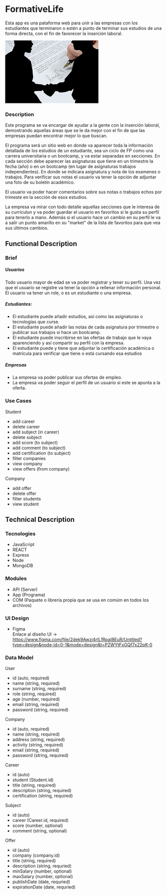 # FormativeLife

Esta app es una pataforma web para unir a las empresas con los estudiantes que terminaron o estén a punto de terminar sus estudios de una forma directa, con el fin de favorecer la inserción laboral.

![](./app.jpg)
### Description

Este programa se va encargar de ayudar a la gente con la inserción laboral, demostrando aquellas áreas que se le da mejor con el fin de que las empresas puedan encontrar mejor lo que buscan.

El programa será un sitio web en donde va aparecer toda la información detallada de los estudios de un estudiante, sea un ciclo de FP como una carrera universitaria o un bootcamp, y va estar separadas en secciones. En cada sección debe aparecer las asignaturas que tiene en un trimestre  la fecha (año) o en un bootcamp (en lugar de asignaturas trabajos independientes). En donde se indicara asignatura y nota de los examenes o trabajos.
Para verificar sus notas el usuario va tener la opción de adjuntar una foto de su boletín académico.

El usuario va poder hacer comentarios sobre sus notas o trabajos echos por trimeste en la sección de esos estudios.

La empresa va mirar con todo detalle aquellas secciones que le interesa de su currículun y va poder guardar el usuario en favoritos si le gusta su perfil para tenerlo a mano. Además si el usuario hace un cambio en su perfil le va a salir un punto amarillo en su "market" de la lista de favoritos para que vea sus últimos cambios.

## Functional Description

### Brief

##### Usuarios

Todo usuario mayor de edad se va poder registrar y tener su perfil. Una vez que el usuario se registre va tener la opción a rellenar información personal. El usuario va tener un role, o es un estudiante o una empresa.

##### Estudiantes:
- El estudiante puede añadir estudios, así como las asignaturas o tecnologías que curse.
- El estudiante puede añadir las notas de cada asignatura por trimestre o publicar sus trabajos si hace un bootcamp.
- El estudiante puede inscribirse en las ofertas de trabajo que le vaya aparenciendo y así compartir su perfil con la empresa.
- El estudiante puede y tiene que adjuntar la certificación académica o matrícula para verificar que tiene o está cursando esa estudios

##### Empresas
- La empresa va poder publicar sus ofertas de empleo.
- La empresa va poder seguir el perfil de un usuario si este se apunta a la oferta.

### Use Cases

Student
- add career
- delete career
- add subject (in career)
- delete subject
- add score (to subject)
- add comment (to subject)
- add certification (to subject)
- filter companies
- view company
- view offers (from company)

Company
- add offer
- delete offer
- filter students
- view student


## Technical Description

### Tecnologies 

- JavaScript
- REACT
- Express
- Node
- MongoDB

### Modules

- API (Server)
- App (Programa)
- COM (Paquete o librería propia que se usa en comúm en todos los archivos)

### UI Design

- Figma<br>Enlace al diseño UI -> 
<https://www.figma.com/file/2dek9Awzi4rIL1RpaI8EuR/Untitled?type=design&node-id=0-1&mode=design&t=PZWYtFxGQf7x22pK-0>

### Data Model

User
- id (auto, required)
- name (string, required)
- surname (string, required)
- role (string, required)
- age (number, required)
- email (string, required)
- password (string, required)

Company
- id (auto, required)
- name (string, required)
- address (string, required)
- activity (string, required)
- email (string, required)
- password (string, required)

Career
- id (auto)
- student (Student.id)
- title (string, required)
- description (string, required)
- certification (string, required)

Subject
- id (auto)
- career (Career.id, required)
- score (number, optional)
- comment (string, optional)

Offer
- id (auto)
- company (company.id)
- title (string, required)
- description (string, requried)
- minSalary (number, optional)
- maxSalary (number, optional)
- publishDate (date, requried)
- expirationDate (date, requried)

